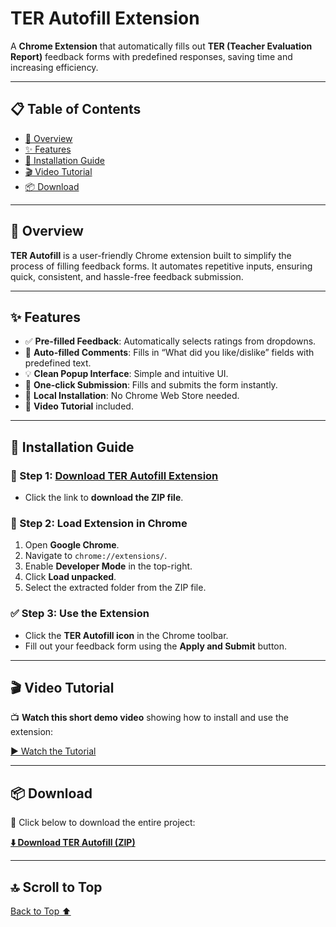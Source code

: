 # TER Autofill Extension

A **Chrome Extension** that automatically fills out **TER (Teacher Evaluation Report)** feedback forms with predefined responses, saving time and increasing efficiency.

---

## 📋 Table of Contents
- [📌 Overview](#-overview)
- [✨ Features](#-features)
- [🧰 Installation Guide](#-installation-guide)
- [🎬 Video Tutorial](#-video-tutorial)
- [📦 Download](#-download)

---

## 📌 Overview
**TER Autofill** is a user-friendly Chrome extension built to simplify the process of filling feedback forms. It automates repetitive inputs, ensuring quick, consistent, and hassle-free feedback submission.

---

## ✨ Features
- ✅ **Pre-filled Feedback**: Automatically selects ratings from dropdowns.
- 📝 **Auto-filled Comments**: Fills in “What did you like/dislike” fields with predefined text.
- 💡 **Clean Popup Interface**: Simple and intuitive UI.
- 🚀 **One-click Submission**: Fills and submits the form instantly.
- 📁 **Local Installation**: No Chrome Web Store needed.
- 🎥 **Video Tutorial** included.

---

## 🧰 Installation Guide

### 🔽 Step 1: [Download TER Autofill Extension](https://github.com/ikramuzzaman455173/TER-Autofill-Chrome-Extension/raw/main/ter_autofill.zip)
- Click the link to **download the ZIP file**.

### 📂 Step 2: Load Extension in Chrome
1. Open **Google Chrome**.
2. Navigate to `chrome://extensions/`.
3. Enable **Developer Mode** in the top-right.
4. Click **Load unpacked**.
5. Select the extracted folder from the ZIP file.

### ✅ Step 3: Use the Extension
- Click the **TER Autofill icon** in the Chrome toolbar.
- Fill out your feedback form using the **Apply and Submit** button.

---

## 🎬 Video Tutorial
📺 **Watch this short demo video** showing how to install and use the extension:

[▶️ Watch the Tutorial](https://res.cloudinary.com/dwlyvnarn/video/upload/v1744561442/videos/ter-form-fillup-demo_o5gg2h.mp4)

---

## 📦 Download
🎯 Click below to download the entire project:

[**⬇️ Download TER Autofill (ZIP)**](https://github.com/ikramuzzaman455173/TER-Autofill-Chrome-Extension/raw/main/ter_autofill.zip)

---

## 🔝 Scroll to Top
[Back to Top ⬆️](#ter-autofill-extension)
